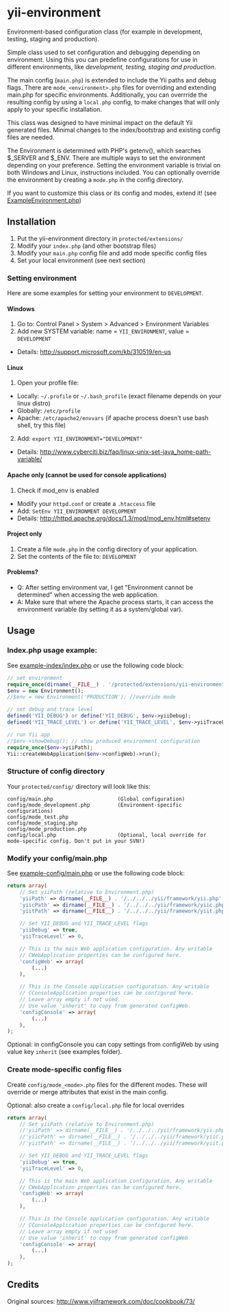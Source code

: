 yii-environment
===============

Environment-based configuration class (for example in development, testing, staging and production).

Simple class used to set configuration and debugging depending on environment.
Using this you can predefine configurations for use in different environments,
like _development, testing, staging and production_.

The main config (`main.php`) is extended to include the Yii paths and debug flags.
There are `mode_<environment>.php` files for overriding and extending main.php for specific environments.
Additionally, you can overrride the resulting config by using a `local.php` config, to make
changes that will only apply to your specific installation.

This class was designed to have minimal impact on the default Yii generated files.
Minimal changes to the index/bootstrap and existing config files are needed.

The Environment is determined with PHP's getenv(), which searches $_SERVER and $_ENV.
There are multiple ways to set the environment depending on your preference.
Setting the environment variable is trivial on both Windows and Linux, instructions included.
You can optionally override the environment by creating a `mode.php` in the config directory.

If you want to customize this class or its config and modes, extend it! (see [ExampleEnvironment.php](ExampleEnvironment.php))

## Installation

1. Put the yii-environment directory in `protected/extensions/`
2. Modify your `index.php` (and other bootstrap files)
3. Modify your `main.php` config file and add mode specific config files
4. Set your local environment (see next section)

### Setting environment

Here are some examples for setting your environment to `DEVELOPMENT`.

#### Windows

1. Go to: Control Panel > System > Advanced > Environment Variables
2. Add new SYSTEM variable: name = `YII_ENVIRONMENT`, value = `DEVELOPMENT`
 * Details: http://support.microsoft.com/kb/310519/en-us

#### Linux

1. Open your profile file:
 * Locally: `~/.profile` or `~/.bash_profile` (exact filename depends on your linux distro)
 * Globally: `/etc/profile`
 * Apache: `/etc/apache2/envvars` (if apache process doesn't use bash shell, try this file)
2. Add: `export YII_ENVIRONMENT="DEVELOPMENT"`
 * Details: http://www.cyberciti.biz/faq/linux-unix-set-java_home-path-variable/

#### Apache only (cannot be used for console applications)

1. Check if mod_env is enabled
 * Modify your `httpd.conf` or create a `.htaccess` file
 * Add: `SetEnv YII_ENVIRONMENT DEVELOPMENT`
 * Details: http://httpd.apache.org/docs/1.3/mod/mod_env.html#setenv

#### Project only

1. Create a file `mode.php` in the config directory of your application.
2. Set the contents of the file to: `DEVELOPMENT`

#### Problems?

* Q: After setting environment var, I get "Environment cannot be determined" when accessing the web application.
* A: Make sure that where the Apache process starts, it can access the environment variable (by setting it as a system/global var).

## Usage

### Index.php usage example:

See [example-index/index.php](example-index/index.php) or use the following code block:

```php
// set environment
require_once(dirname(__FILE__) . '/protected/extensions/yii-environment/Environment.php');
$env = new Environment();
//$env = new Environment('PRODUCTION'); //override mode

// set debug and trace level
defined('YII_DEBUG') or define('YII_DEBUG', $env->yiiDebug);
defined('YII_TRACE_LEVEL') or define('YII_TRACE_LEVEL', $env->yiiTraceLevel);

// run Yii app
//$env->showDebug(); // show produced environment configuration
require_once($env->yiiPath);
Yii::createWebApplication($env->configWeb)->run();
```

### Structure of config directory

Your `protected/config/` directory will look like this:

```
config/main.php                     (Global configuration)
config/mode_development.php         (Environment-specific configurations)
config/mode_test.php
config/mode_staging.php
config/mode_production.php
config/local.php                    (Optional, local override for mode-specific config. Don't put in your SVN!)
```

### Modify your config/main.php

See [example-config/main.php](example-config/main.php) or use the following code block:

```php
return array(
    // Set yiiPath (relative to Environment.php)
    'yiiPath' => dirname(__FILE__) . '/../../../yii/framework/yii.php',
    'yiicPath' => dirname(__FILE__) . '/../../../yii/framework/yiic.php',
    'yiitPath' => dirname(__FILE__) . '/../../../yii/framework/yiit.php',

    // Set YII_DEBUG and YII_TRACE_LEVEL flags
    'yiiDebug' => true,
    'yiiTraceLevel' => 0,

    // This is the main Web application configuration. Any writable
    // CWebApplication properties can be configured here.
    'configWeb' => array(
        (...)
    ),

    // This is the Console application configuration. Any writable
    // CConsoleApplication properties can be configured here.
    // Leave array empty if not used.
    // Use value 'inherit' to copy from generated configWeb.
    'configConsole' => array(
        (...)
    ),
);
```

Optional: in configConsole you can copy settings from configWeb by
using value key `inherit` (see examples folder).

### Create mode-specific config files

Create `config/mode_<mode>.php` files for the different modes. These will override or merge attributes that exist in the main config.

Optional: also create a `config/local.php` file for local overrides

```php
return array(
    // Set yiiPath (relative to Environment.php)
    //'yiiPath' => dirname(__FILE__) . '/../../../yii/framework/yii.php',
    //'yiicPath' => dirname(__FILE__) . '/../../../yii/framework/yiic.php',
    //'yiitPath' => dirname(__FILE__) . '/../../../yii/framework/yiit.php',

    // Set YII_DEBUG and YII_TRACE_LEVEL flags
    'yiiDebug' => true,
    'yiiTraceLevel' => 0,

    // This is the main Web application configuration. Any writable
    // CWebApplication properties can be configured here.
    'configWeb' => array(
        (...)
    ),

    // This is the Console application configuration. Any writable
    // CConsoleApplication properties can be configured here.
    // Leave array empty if not used
    // Use value 'inherit' to copy from generated configWeb
    'configConsole' => array(
        (...)
    ),
);
```

## Credits

Original sources: http://www.yiiframework.com/doc/cookbook/73/
